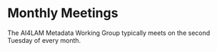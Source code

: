 # Monthly Meetings
The AI4LAM Metadata Working Group typically meets on the second
Tuesday of every month.